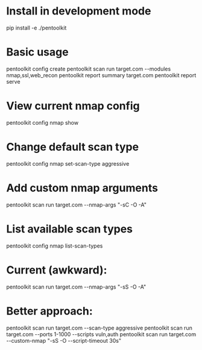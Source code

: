 # Install in development mode
pip install -e ./pentoolkit

# Basic usage
pentoolkit config create
pentoolkit scan run target.com --modules nmap,ssl,web_recon
pentoolkit report summary target.com
pentoolkit report serve

# View current nmap config
pentoolkit config nmap show

# Change default scan type
pentoolkit config nmap set-scan-type aggressive

# Add custom nmap arguments
pentoolkit scan run target.com --nmap-args "-sC -O -A"

# List available scan types
pentoolkit config nmap list-scan-types

# Current (awkward):
pentoolkit scan run target.com --nmap-args "-sS -O -A"

# Better approach:
pentoolkit scan run target.com --scan-type aggressive
pentoolkit scan run target.com --ports 1-1000 --scripts vuln,auth
pentoolkit scan run target.com --custom-nmap "-sS -O --script-timeout 30s"